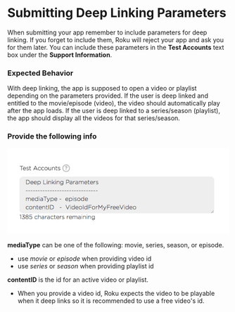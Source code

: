 # Submitting Deep Linking Parameters

When submitting your app remember to include parameters for deep linking. If you forget to include them, Roku will reject your app and ask you for them later. You can include these parameters in the __Test Accounts__ text box under the __Support Information__.

### Expected Behavior

With deep linking, the app is supposed to open a video or playlist depending on the parameters provided. If the user is deep linked and entitled to the movie/episode (video), the video should automatically play after the app loads. If the user is deep linked to a series/season (playlist), the app should display all the videos for that series/season.

### Provide the following info

![Deep linking](images/deep-linking1.png)

__mediaType__ can be one of the following: movie, series, season, or episode.
- use _movie_ or _episode_ when providing video id
- use _series_ or _season_ when providing playlist id

__contentID__ is the id for an active video or playlist.
- When you provide a video id, Roku expects the video to be playable when it deep links so it is recommended to use a free video's id.
